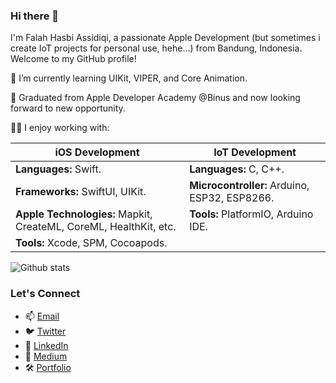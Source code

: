 ### Hi there 👋

I'm Falah Hasbi Assidiqi, a passionate Apple Development (but sometimes i create IoT projects for personal use, hehe...) from Bandung, Indonesia. Welcome to my GitHub profile!

🌱 I’m currently learning UIKit, VIPER, and Core Animation.

💼 Graduated from Apple Developer Academy @Binus and now looking forward to new opportunity.

👨‍💻 I enjoy working with:

| **iOS Development**                      | **IoT Development**                           |
|----------------------------------------|---------------------------------------------|
| **Languages:** Swift.                   | **Languages:** C, C++.                      |
| **Frameworks:** SwiftUI, UIKit.         | **Microcontroller:** Arduino, ESP32, ESP8266.|
| **Apple Technologies:** Mapkit, CreateML, CoreML, HealthKit, etc. | **Tools:** PlatformIO, Arduino IDE.       |
| **Tools:** Xcode, SPM, Cocoapods.            |                                             |

![Github stats](https://github-readme-stats.vercel.app/api?username=yourusername&theme=highcontrast&show_icons=true&count_private=true)

### Let's Connect

- 📫 [Email](mailto:falahhasbiassidiqi@gmail.com)
- 🐦 [Twitter](https://twitter.com/fhassidiqi)
- 💼 [LinkedIn](https://www.linkedin.com/in/falahhasbiassidiqi/)
- 📄 [Medium](https://medium.com/@falahhasbiassidiqi)
- 🛠️ [Portfolio](https://bit.ly/portfolio-fhassidiqi)
